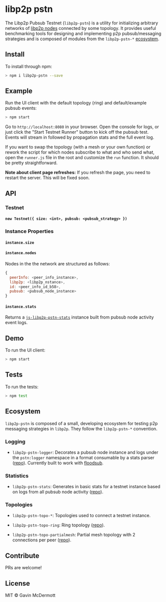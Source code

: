 # libp2p pstn

The Libp2p Pubsub Testnet (`libp2p-pstn`) is a utility for initializing arbitrary networks of [libp2p nodes](https://github.com/libp2p/js-libp2p) connected by some topology. It provides useful benchmarking tools for designing and implementing p2p pubsub/messaging strategies and is composed of modules from the `libp2p-pstn-*` [ecosystem](https://github.com/gavinmcdermott/js-libp2p-pstn#ecosystem).

## Install

To install through npm:

```sh
> npm i libp2p-pstn --save
```


## Example

Run the UI client with the default topology (ring) and default/example pubsub events:

```sh
> npm start
```

Go to `http://localhost:8080` in your browser. Open the console for logs, or just click the "Start Testnet Runner" button to kick off the pubsub test. Events will stream in followed by propagation stats and the full event log.

If you want to swap the topology (with a mesh or your own function) or rework the script for which nodes subscribe to what and who send what, open the `runner.js` file in the root and customize the `run` function. It should be pretty straightforward.

**Note about client page refreshes:** If you refresh the page, you need to restart the server. This will be fixed soon.

## API

### Testnet

#### `new Testnet({ size: <int>, pubsub: <pubsub_strategy> })`

### Instance Properties

#### `instance.size` 

#### `instance.nodes`

Nodes in the the network are structured as follows: 

```javascript
{
  peerInfo: <peer_info_instance>,
  libp2p: <libp2p_nstance>,
  id: <peer_info_id_b58>,
  pubsub: <pubsub_node_instance>
}
```

#### `instance.stats`

Returns a [`js-libp2p-pstn-stats`](https://github.com/gavinmcdermott/js-libp2p-pstn-stats) instance built from pubsub node activity event logs.

## Demo

To run the UI client:

```sh
> npm start
```

## Tests

To run the tests:

```sh
> npm test
```

## Ecosystem

`libp2p-pstn` is composed of a small, developing ecosystem for testing p2p messaging strategies in `libp2p`. They follow the `libp2p-pstn-*` convention.

### Logging

- `libp2p-pstn-logger`: Decorates a pubsub node instance and logs under the `pstn:logger` namespace in a format consumable by a stats parser ([repo](https://github.com/gavinmcdermott/js-libp2p-pstn-logger)). Currently built to work with [floodsub](https://github.com/libp2p/js-libp2p-floodsub).

### Statistics

- `libp2p-pstn-stats`: Generates in basic stats for a testnet instance based on logs from all pubsub node activity ([repo](https://github.com/gavinmcdermott/js-libp2p-pstn-stats)).

### Topologies

- `libp2p-pstn-topo-*`: Topologies used to connect a testnet instance.

- `libp2p-pstn-topo-ring`: Ring topology ([repo](https://github.com/gavinmcdermott/js-libp2p-pstn-topo-ring)).

- `libp2p-pstn-topo-partialmesh`: Partial mesh topology with 2 connections per peer ([repo](https://github.com/gavinmcdermott/js-libp2p-pstn-topo-partialmesh)).

## Contribute

PRs are welcome!

## License

MIT © Gavin McDermott
